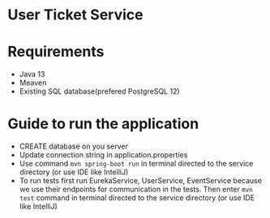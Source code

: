 # User Ticket Service

# Requirements
- Java 13 
- Meaven
- Existing SQL database(prefered PostgreSQL 12)
# Guide to run the application

- CREATE database on you server 
- Update connection string in application.properties
- Use command `mvn spring-boot run` in terminal directed to the service directory (or use IDE like IntelliJ) 
- To run tests first run EurekaService, UserService, EventService because we use their endpoints for communication in the tests. 
   Then enter  `mvn test` command  in terminal directed to the service directory (or use IDE like IntelliJ)

